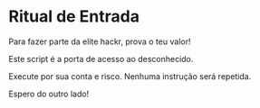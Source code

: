 # Ritual de Entrada
Para fazer parte da elite hackr, prova o teu valor! 

Este script é a porta de acesso ao desconhecido.

Execute por sua conta e risco. Nenhuma instrução será repetida.

Espero do outro lado! 
